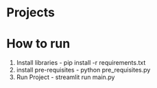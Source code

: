 # Projects

How to run
=============================
1. Install libraries - pip install -r requirements.txt
2. install pre-requisites - python pre_requisites.py
3. Run Project - streamlit run main.py
